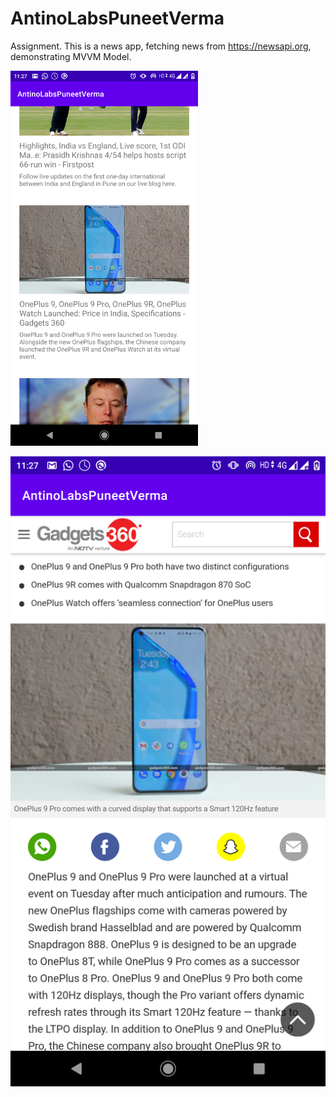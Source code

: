 # AntinoLabsPuneetVerma
 Assignment. This is a news app, fetching news from https://newsapi.org, demonstrating MVVM Model.
 
 <img src="https://github.com/RedVrma/AntinoLabsPuneetVerma/blob/main/screenshots/view.png?raw=true" width="300">

 
  ![Screenshot2](https://github.com/RedVrma/AntinoLabsPuneetVerma/blob/main/screenshots/webview.png?raw=true)
